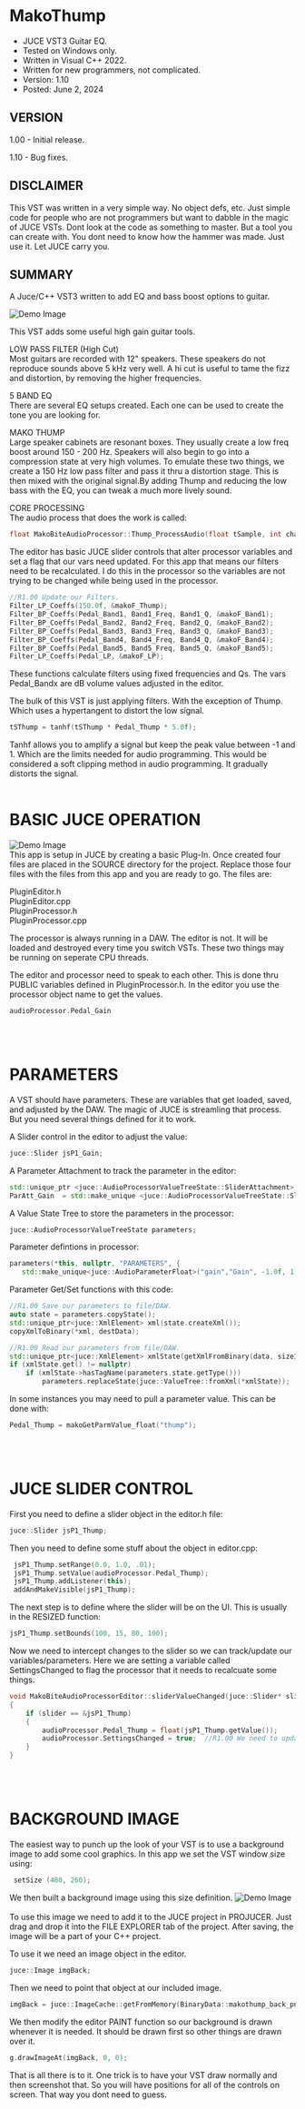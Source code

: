 # MakoThump
* JUCE VST3 Guitar EQ.
* Tested on Windows only.
* Written in Visual C++ 2022.
* Written for new programmers, not complicated.
* Version: 1.10
* Posted: June 2, 2024

VERSION
------------------------------------------------------------------
1.00 - Initial release.
       
1.10 - Bug fixes.   

DISCLAIMER
------------------------------------------------------------------  
This VST was written in a very simple way. No object defs, etc. 
Just simple code for people who are not programmers but want to 
dabble in the magic of JUCE VSTs. Dont look at the code as
something to master. But a tool you can create with. You dont need
to know how the hammer was made. Just use it. Let JUCE carry you.
       
SUMMARY
------------------------------------------------------------------
A Juce/C++ VST3 written to add EQ and bass boost options to guitar.

![Demo Image](docs/assets/MDThumpDemo02.png)

This VST adds some useful high gain guitar tools.

LOW PASS FILTER (High Cut)<br />
Most guitars are recorded with 12" speakers. These speakers do not
reproduce sounds above 5 kHz very well. A hi cut is useful to tame
the fizz and distortion, by removing the higher frequencies.

5 BAND EQ<br />
There are several EQ setups created. Each one can be used to create
the tone you are looking for.

MAKO THUMP<br />
Large speaker cabinets are resonant boxes. They usually create a
low freq boost around 150 - 200 Hz. Speakers will also begin to
go into a compression state at very high volumes. To emulate these
two things, we create a 150 Hz low pass filter and pass it thru a
distortion stage. This is then mixed with the original signal.By
adding Thump and reducing the low bass with the EQ, you can tweak
a much more lively sound.  

CORE PROCESSING<br />
The audio process that does the work is called:<br />
```C++
float MakoBiteAudioProcessor::Thump_ProcessAudio(float tSample, int channel)
```

The editor has basic JUCE slider controls that alter processor
variables and set a flag that our vars need updated. For this app
that means our filters need to be recalculated. I do this in the
processor so the variables are not trying to be changed while
being used in the processor. <br />
```C++
//R1.00 Update our Filters.  
Filter_LP_Coeffs(150.0f, &makoF_Thump);  
Filter_BP_Coeffs(Pedal_Band1, Band1_Freq, Band1_Q, &makoF_Band1);  
Filter_BP_Coeffs(Pedal_Band2, Band2_Freq, Band2_Q, &makoF_Band2);  
Filter_BP_Coeffs(Pedal_Band3, Band3_Freq, Band3_Q, &makoF_Band3);  
Filter_BP_Coeffs(Pedal_Band4, Band4_Freq, Band4_Q, &makoF_Band4);  
Filter_BP_Coeffs(Pedal_Band5, Band5_Freq, Band5_Q, &makoF_Band5);  
Filter_LP_Coeffs(Pedal_LP, &makoF_LP);  
```

 These functions calculate filters using fixed frequencies and
 Qs. The vars Pedal_Bandx are dB volume values adjusted in the 
 editor.

 The bulk of this VST is just applying filters. With the exception
 of Thump. Which uses a hypertangent to distort the low signal. 

 ```C++
 tSThump = tanhf(tSThump * Pedal_Thump * 5.0f);
```  
 Tanhf allows you to amplify a signal but keep the peak value between -1 and 1. Which are the limits needed for audio programming.
 This would be considered a soft clipping method in audio programming. It gradually distorts the signal.
<br />
<br />

 # BASIC JUCE OPERATION<br />
 ![Demo Image](docs/assets/jucesetup01.png)<br />
 This app is setup in JUCE by creating a basic Plug-In. Once 
 created four files are placed in the SOURCE directory for the 
 project. Replace those four files with the files from this app
 and you are ready to go. The files are:
 
 PluginEditor.h  
 PluginEditor.cpp  
 PluginProcessor.h  
 PluginProcessor.cpp  

 The processor is always running in a DAW. The editor is not.
 It will be loaded and destroyed every time you switch VSTs.
 These two things may be running on seperate CPU threads.<br />

 The editor and processor need to speak to each other. This is done
 thru PUBLIC variables defined in PluginProcessor.h. In the
 editor you use the processor object name to get the values.<br />
 ```C++
 audioProcessor.Pedal_Gain
```         
<br />
<br />

# PARAMETERS<br />
 A VST should have parameters. These are variables that get
 loaded, saved, and adjusted by the DAW. The magic of JUCE is 
 streamling that process. But you need several things defined for
 it to work.

 A Slider control in the editor to adjust the value:  
```C++
juce::Slider jsP1_Gain;
```  

A Parameter Attachment to track the parameter in the editor:  
```C++
std::unique_ptr <juce::AudioProcessorValueTreeState::SliderAttachment> ParAtt_Gain;  
ParAtt_Gain  = std::make_unique <juce::AudioProcessorValueTreeState::SliderAttachment>(p.parameters, "gain", jsP1_Gain);
```

A Value State Tree to store the parameters in the processor:  
```C++
juce::AudioProcessorValueTreeState parameters;
```  

Parameter defintions in processor:  
```C++
parameters(*this, nullptr, "PARAMETERS", {
   std::make_unique<juce::AudioParameterFloat>("gain","Gain", -1.0f, 1.0f, .0f),
```

Parameter Get/Set functions with this code:<br />
```C++
//R1.00 Save our parameters to file/DAW.    
auto state = parameters.copyState();    
std::unique_ptr<juce::XmlElement> xml(state.createXml());    
copyXmlToBinary(*xml, destData);  

//R1.00 Read our parameters from file/DAW.  
std::unique_ptr<juce::XmlElement> xmlState(getXmlFromBinary(data, sizeInBytes));  
if (xmlState.get() != nullptr)  
    if (xmlState->hasTagName(parameters.state.getType()))    
        parameters.replaceState(juce::ValueTree::fromXml(*xmlState));  
```

In some instances you may need to pull a parameter value. This can be done with:  
```C++
Pedal_Thump = makoGetParmValue_float("thump");
```
<br />
<br />

# JUCE SLIDER CONTROL<br />
First you need to define a slider object in the editor.h file:  
```C++
juce::Slider jsP1_Thump;
```
Then you need to define some stuff about the object in editor.cpp:  
```C++
 jsP1_Thump.setRange(0.0, 1.0, .01);
 jsP1_Thump.setValue(audioProcessor.Pedal_Thump);
 jsP1_Thump.addListener(this);
 addAndMakeVisible(jsP1_Thump);
```
The next step is to define where the slider will be on the UI. This is usually in the RESIZED function:  
```C++
jsP1_Thump.setBounds(100, 15, 80, 100);
```
Now we need to intercept changes to the slider so we can track/update our variables/parameters. Here we are setting
a variable called SettingsChanged to flag the processor that it needs to recalcuate some things.  
```C++
void MakoBiteAudioProcessorEditor::sliderValueChanged(juce::Slider* slider)
{    
    if (slider == &jsP1_Thump)
    {
        audioProcessor.Pedal_Thump = float(jsP1_Thump.getValue());
        audioProcessor.SettingsChanged = true;  //R1.00 We need to update settings in processor.
    }
}
```
<br />
<br />

# BACKGROUND IMAGE <br />
The easiest way to punch up the look of your VST is to use a background image to add some cool graphics. In this app we set the 
VST window size using:
```C++
 setSize (480, 260);
```
We then built a background image using this size definition.
![Demo Image](docs/assets/makothump_back.png)<br />  
To use this image we need to add it to the JUCE project in PROJUCER. Just drag and drop it into the FILE EXPLORER tab of the project.
After saving, the image will be a part of your C++ project.

To use it we need an image object in the editor.
```C++
juce::Image imgBack;
```
Then we need to point that object at our included image.
```C++
imgBack = juce::ImageCache::getFromMemory(BinaryData::makothump_back_png, BinaryData::makothump_back_pngSize);
```
We then modify the editor PAINT function so our background is drawn whenever it is needed. It should be drawn first so other things are drawn over it.
```C++
g.drawImageAt(imgBack, 0, 0);
```
That is all there is to it. One trick is to have your VST draw normally and then screenshot that. So you will have positions for all of the controls on screen.
That way you dont need to guess.


 
 
 
 
 
 




